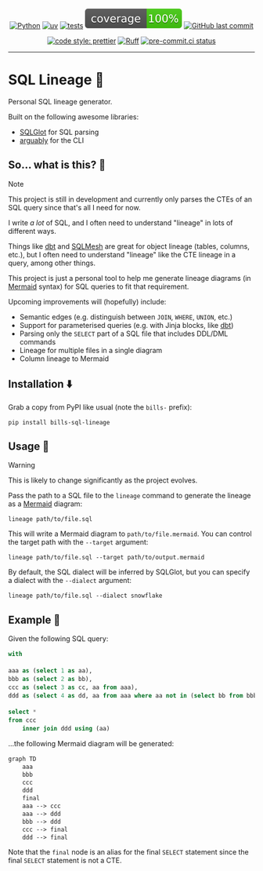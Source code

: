 <div align="center">

[![Python](https://img.shields.io/badge/Python-3.11+-blue.svg)](https://www.python.org/downloads/)
[![uv](https://img.shields.io/endpoint?url=https://raw.githubusercontent.com/astral-sh/uv/main/assets/badge/v0.json)](https://github.com/astral-sh/uv)
[![tests](https://github.com/Bilbottom/sql-lineage/actions/workflows/tests.yaml/badge.svg)](https://github.com/Bilbottom/sql-lineage/actions/workflows/tests.yaml)
[![coverage](coverage.svg)](https://github.com/dbrgn/coverage-badge)
[![GitHub last commit](https://img.shields.io/github/last-commit/Bilbottom/sql-lineage)](https://shields.io/badges/git-hub-last-commit)

[![code style: prettier](https://img.shields.io/badge/code_style-prettier-ff69b4.svg?style=flat-square)](https://github.com/prettier/prettier)
[![Ruff](https://img.shields.io/endpoint?url=https://raw.githubusercontent.com/astral-sh/ruff/main/assets/badge/v2.json)](https://github.com/astral-sh/ruff)
[![pre-commit.ci status](https://results.pre-commit.ci/badge/github/Bilbottom/sql-lineage/main.svg)](https://results.pre-commit.ci/latest/github/Bilbottom/sql-lineage/main)

</div>

---

# SQL Lineage 🔀

Personal SQL lineage generator.

Built on the following awesome libraries:

- [SQLGlot](https://github.com/tobymao/sqlglot) for SQL parsing
- [arguably](https://github.com/treykeown/arguably) for the CLI

## So... what is this? 🤔

> [!NOTE]
>
> This project is still in development and currently only parses the CTEs of an SQL query since that's all I need for now.

I write _a lot_ of SQL, and I often need to understand "lineage" in lots of different ways.

Things like [dbt](https://www.getdbt.com/) and [SQLMesh](https://sqlmesh.com/) are great for object lineage (tables, columns, etc.), but I often need to understand "lineage" like the CTE lineage in a query, among other things.

This project is just a personal tool to help me generate lineage diagrams (in [Mermaid](https://mermaid.js.org/) syntax) for SQL queries to fit that requirement.

Upcoming improvements will (hopefully) include:

- Semantic edges (e.g. distinguish between `JOIN`, `WHERE`, `UNION`, etc.)
- Support for parameterised queries (e.g. with Jinja blocks, like [dbt](https://www.getdbt.com/))
- Parsing only the `SELECT` part of a SQL file that includes DDL/DML commands
- Lineage for multiple files in a single diagram
- Column lineage to Mermaid

## Installation ⬇️

Grab a copy from PyPI like usual (note the `bills-` prefix):

```
pip install bills-sql-lineage
```

## Usage 📖

> [!WARNING]
>
> This is likely to change significantly as the project evolves.

Pass the path to a SQL file to the `lineage` command to generate the lineage as a [Mermaid](https://mermaid.js.org/) diagram:

```
lineage path/to/file.sql
```

This will write a Mermaid diagram to `path/to/file.mermaid`. You can control the target path with the `--target` argument:

```
lineage path/to/file.sql --target path/to/output.mermaid
```

By default, the SQL dialect will be inferred by SQLGlot, but you can specify a dialect with the `--dialect` argument:

```
lineage path/to/file.sql --dialect snowflake
```

## Example 📝

Given the following SQL query:

```sql
with

aaa as (select 1 as aa),
bbb as (select 2 as bb),
ccc as (select 3 as cc, aa from aaa),
ddd as (select 4 as dd, aa from aaa where aa not in (select bb from bbb))

select *
from ccc
    inner join ddd using (aa)
```

...the following Mermaid diagram will be generated:

```mermaid
graph TD
    aaa
    bbb
    ccc
    ddd
    final
    aaa --> ccc
    aaa --> ddd
    bbb --> ddd
    ccc --> final
    ddd --> final
```

Note that the `final` node is an alias for the final `SELECT` statement since the final `SELECT` statement is not a CTE.
